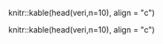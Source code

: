 <span id="cb6-2"><a href="#cb6-2" aria-hidden="true" tabindex="-1"></a></span>
<span id="cb6-3"><a href="#cb6-3" aria-hidden="true" tabindex="-1"></a></span>
<span id="cb6-4"><a href="#cb6-4" aria-hidden="true" tabindex="-1"></a>knitr<span class="sc">::</span><span class="fu">kable</span>(<span class="fu">head</span>(veri,<span class="at">n=</span><span class="dv">10</span>), <span class="at">align =</span> <span class="st">&quot;c&quot;</span>)</span></code></pre></div>
<table style="width:100%;">
<colgroup>
<span id="cb6-2"><a href="#cb6-2" aria-hidden="true" tabindex="-1"></a></span>
<span id="cb6-3"><a href="#cb6-3" aria-hidden="true" tabindex="-1"></a></span>
<span id="cb6-4"><a href="#cb6-4" aria-hidden="true" tabindex="-1"></a>knitr<span class="sc">::</span><span class="fu">kable</span>(<span class="fu">head</span>(veri,<span class="at">n=</span><span class="dv">10</span>), <span class="at">align =</span> <span class="st">&quot;c&quot;</span>)</span></code></pre></div>
<table style="width:100%;">
<colgroup>
<col width="2%" />
<col width="6%" />
<col width="9%" />
<col width="1%" />
<col width="2%" />
<col width="5%" />
<col width="3%" />
<col width="2%" />
<col width="2%" />
<col width="2%" />
<col width="2%" />
<col width="2%" />
<col width="2%" />
<col width="2%" />
<col width="2%" />
<col width="2%" />
<col width="2%" />
<col width="2%" />
<col width="2%" />
<col width="2%" />
<col width="2%" />
<col width="2%" />
<col width="2%" />
<col width="2%" />
<col width="2%" />
<col width="2%" />
<col width="2%" />
<col width="2%" />
<col width="2%" />
<col width="2%" />
<col width="2%" />
<col width="3%" />
<col width="4%" />
<col width="4%" />
